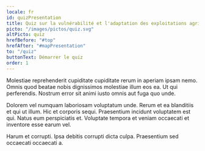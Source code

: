 ```yaml
---
locale: fr
id: quizPresentation
title: Quiz sur la vulnérabilité et l'adaptation des exploitations agricoles
picto: "/images/pictos/quiz.svg"
altPicto: quiz
hrefBefore: "#top"
hrefAfter: "#mapPresentation"
to: "/quiz"
buttonText: Démarrer le quiz
order: 1
---
```


Molestiae reprehenderit cupiditate cupiditate rerum in aperiam ipsam nemo. Omnis
quod beatae nobis dignissimos molestiae illum eos ea. Ut qui perferendis.
Nostrum error sit animi iusto omnis aut fuga quo unde.

Dolorem vel numquam laboriosam voluptatum unde. Rerum et ea blanditiis et qui ut
illum. Hic et corporis sequi. Praesentium incidunt voluptatem est qui. Natus eum
perspiciatis et. Voluptate tempora et veniam occaecati et inventore esse earum
vel.

Harum et corrupti. Ipsa debitis corrupti dicta culpa. Praesentium sed occaecati
occaecati a.
